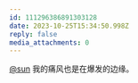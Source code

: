 ```yaml
---
id: 111296386891303128
date: 2023-10-25T15:34:50.998Z
reply: false
media_attachments: 0
---
```


[@sun](https://tot.yt/@sun) 我的痛风也是在爆发的边缘。

